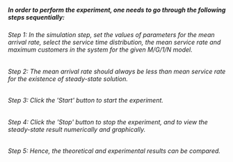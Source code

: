 ##### In order to perform the experiment, one needs to go through the following steps sequentially:
###### Step 1:  In the simulation step, set the values of parameters for the mean arrival rate, select the service time distribution, the mean service rate and maximum customers in the system for the given M/G/1/N model.
###### Step 2:  The mean arrival rate should always be less than mean service rate for the existence of steady-state solution.
###### Step 3:  Click the 'Start' button to start the experiment.
###### Step 4:  Click the 'Stop' button to stop the experiment, and to view the steady-state result numerically and graphically.
###### Step 5:  Hence, the theoretical and experimental results can be compared. 
